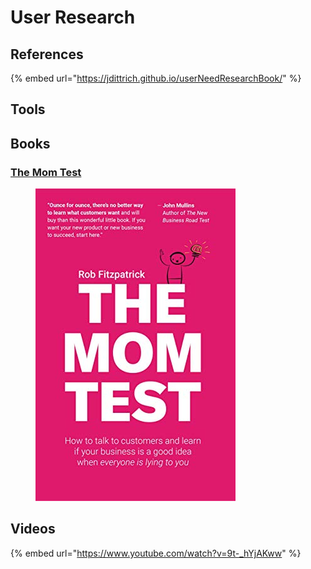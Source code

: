 # User Research

## References

{% embed url="https://jdittrich.github.io/userNeedResearchBook/" %}

## Tools



## Books

### [The Mom Test](https://amzn.to/3S4Ex6U)&#x20;

<figure><img src="../../.gitbook/assets/41xXPYLVw1L.jpg" alt=""><figcaption></figcaption></figure>

## Videos&#x20;

{% embed url="https://www.youtube.com/watch?v=9t-_hYjAKww" %}
